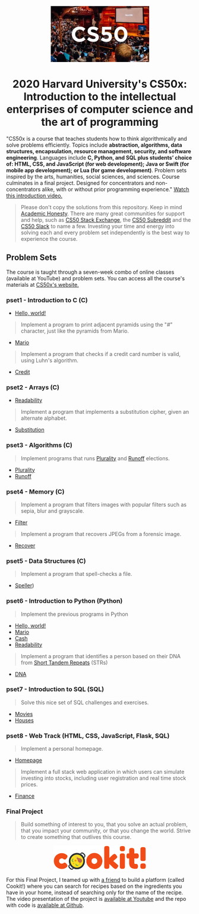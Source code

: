 <div align="center">
    <img src="./cs50x-image.jpg" height="150"/>
    <h1><b>2020 Harvard University's CS50x</b>: Introduction to the intellectual enterprises of computer science and the art of programming</h1>
</div>

"CS50x is a course that teaches students how to think algorithmically and solve problems efficiently. Topics include **abstraction, algorithms, data structures, encapsulation, resource management, security, and software engineering**. Languages include **C, Python, and SQL plus students’ choice of: HTML, CSS, and JavaScript (for web development); Java or Swift (for mobile app development); or Lua (for game development)**. Problem sets inspired by the arts, humanities, social sciences, and sciences. Course culminates in a final project. Designed for concentrators and non-concentrators alike, with or without prior programming experience." [Watch this introduction video.](https://youtu.be/3oFAJtFE8YU)

> Please don't copy the solutions from this repository. Keep in mind [Academic Honesty](https://cs50.harvard.edu/x/2020/syllabus/#academic-honesty). There are many great communities for support and help, such as [CS50 Stack Exchange](https://cs50.stackexchange.com/), the [CS50 Subreddit](https://www.reddit.com/r/cs50/) and the [CS50 Slack](http://cs50.edx.org/slack) to name a few. Investing your time and energy into solving each and every problem set independently is the best way to experience the course.

## Problem Sets  
The course is taught through a seven-week combo of online classes (available at YouTube) and problem sets. You can access all the course's materials at [CS50x's website.](https://cs50.harvard.edu/x/2020/)

### pset1 - Introduction to C (C)

- [Hello, world!](pset1/hello/)
> Implement a program to print adjacent pyramids using the "#" character, just like the pyramids from Mario.
- [Mario](pset1/mario/)
> Implement a program that checks if a credit card number is valid, using Luhn's algorithm.
- [Credit](pset1/credit/)

### pset2 - Arrays (C)

- [Readability](pset2/readability/readability.c)
> Implement a program that implements a substitution cipher, given an alternate alphabet.
- [Substitution](pset2/caesar/)

### pset3 - Algorithms (C)

> Implement programs that runs [Plurality](https://en.wikipedia.org/wiki/Plurality_voting) and [Runoff](https://www.ncsl.org/research/elections-and-campaigns/primary-runoff-elections.aspx) elections.

- [Plurality](pset3/plurality/)
- [Runoff](pset3/runoff/)

### pset4 - Memory (C)

> Implement a program that filters images with popular filters such as sepia, blur and grayscale.

- [Filter](pset4/filter/)
> Implement a program that recovers JPEGs from a forensic image.
- [Recover](pset4/recover/)

### pset5 - Data Structures (C)

> Implement a program that spell-checks a file.
- [Speller](pset5/speller/))

### pset6 - Introduction to Python (Python)

> Implement the previous programs in Python
- [Hello, world!](pset6/hello/)
- [Mario](pset6/mario/)
- [Cash](pset6/cash/)
- [Readability](pset6/readability/)
> Implement a program that identifies a person based on their DNA from [Short Tandem Repeats](https://en.wikipedia.org/wiki/STR_analysis) (STRs)
- [DNA](pset6/dna/)

### pset7 - Introduction to SQL (SQL)

> Solve this nice set of SQL challenges and exercises.
- [Movies](pset7/movies)
- [Houses](pset7/houses/roster.py)

### pset8 - Web Track (HTML, CSS, JavaScript, Flask, SQL)

> Implement a personal homepage.
- [Homepage](pset8/homepage)
> Implement a full stack web application in which users can simulate investing into stocks, including user registration and real time stock prices.
- [Finance](pset8/finance)

### Final Project
> Build something of interest to you, that you solve an actual problem, that you impact your community, or that you change the world. Strive to create something that outlives this course.

<div align="center">
  <img src="./final-project-logo.svg" width="250"/>
</div>

For this Final Project, I teamed up with [a friend](github.com/weltonfelix) to build a platform (called Cookit!) where you can search for recipes based on the ingredients you have in your home, instead of searching only for the name of the recipe. The video presentation of the project is [available at Youtube](https://youtu.be/QfpLtNVWxLg) and the repo with code is [available at Github](https://github.com/weltonfelix/cookit).